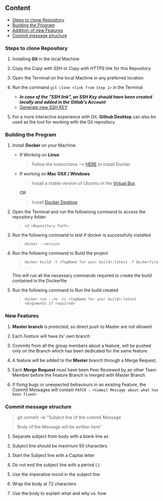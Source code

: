 ## Content
*   [Steps to clone Repository](#steps-to-clone-repository)
*   [Building the Program](#building-the-program)
*   [Addition of new Features](#addition-of-new-features)
*   [Commit message structure](#commit-message-structure)



### Steps to clone Repository

1.  Installing **Git** in the local Machine

2.  Copy the *Copy with SSH* or *Copy with HTTPS* link for this Repository

3.  Open the Terminal on the local Machine in any preferred location

4.  Run the command `git clone <link from Step 1>` in the Terminal
    *  **_In case of the "SSH link", an SSH Key should have been created locally and added in the Gitlab's Account_**
    *   [Generate new SSH KEY](https://git.chalmers.se/help/ssh/README#generating-a-new-ssh-key-pair)

5.  For a more interactive experience with Git, **Github Desktop** can also be used as the tool for working with the Git repository

### Building the Program
1.  Install **Docker** on your Machine.
    *   If Working on **Linux**
        >   Follow the Instructions --> [HERE](https://docs.docker.com/install/linux/docker-ce/ubuntu/) to install Docker        
    *   If working on **Mac OSX / Windows**
        >   Install a stable version of Ubutntu in the [Virtual Box](https://tecadmin.net/install-ubuntu-on-virtualbox/)

        OR
        >   Install [Docker Desktop](https://www.docker.com/get-started)  
        
2.  Open the Terminal and run the followiong command to access the repository folder
    >   `cd <Repository Path>`

3.  Run the following command to test if docker is successfully installed
    >    `docker --version`

4.  Run the following command to Build the project
    >   `docker build -t <TagName for your build>:latest -f Dockerfile .`

    This will run all the necessary commands required to create the build contained in the Dockerfile

5.  Run the following command to Run the build created
    >   `docker run --rm -ti <TagName for your build>:latest <Arguments if required>`


### New Features

1.  **Master branch** is _protected_, so direct push to Master are not allowed

2.  Each *Feature* will have its' own branch

3.  Commits from all the group members about a feature, will be pushed only on the Branch which has been dedicated for the same feature.

4.  A feature will be added to the **Master** branch through a Merge Request.

5.  Each **Merge Request** must have been Peer Reviewed by an other Team Member before the Feature Branch is merged with Master Branch.

6.  If fixing bugs or unexpected behaviours in an existing Feature, the Commit Messages will contain `PATCH : <Commit Message about what has been fixed>`


### Commit message structure

>   git commit -m "Subject line of the commit Message      
>   
>   Body of the Message will be written here"

1.  Separate subject from body with a blank line as

2.  Subject line should be maximum 50 characters

3.  Start the Subject line with a Capital letter

4.  Do not end the subject line with a period (.)

5.  Use the imperative mood in the subject line

6.  Wrap the body at 72 characters

7.  Use the body to explain what and why vs. how
